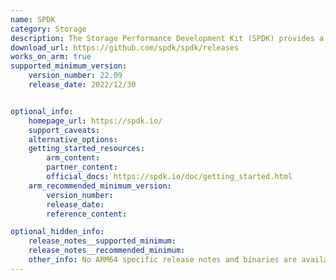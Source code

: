 ```yaml
---
name: SPDK
category: Storage
description: The Storage Performance Development Kit (SPDK) provides a set of tools and libraries for writing high performance, scalable, user-mode storage applications.
download_url: https://github.com/spdk/spdk/releases
works_on_arm: true
supported_minimum_version:
    version_number: 22.09
    release_date: 2022/12/30


optional_info:
    homepage_url: https://spdk.io/
    support_caveats:
    alternative_options:
    getting_started_resources:
        arm_content:
        partner_content:
        official_docs: https://spdk.io/doc/getting_started.html
    arm_recommended_minimum_version:
        version_number:
        release_date:
        reference_content:

optional_hidden_info:
    release_notes__supported_minimum:
    release_notes__recommended_minimum:
    other_info: No ARM64 specific release notes and binaries are available. Need to build and install it from source from git repository.
---
```


